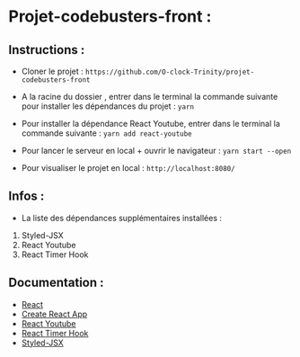 # Projet-codebusters-front :

## Instructions :

- Cloner le projet :
```https://github.com/O-clock-Trinity/projet-codebusters-front```


- A la racine du dossier , entrer dans le terminal la commande suivante pour installer les dépendances du projet :
```yarn```

- Pour installer la dépendance React Youtube, entrer dans le terminal la commande suivante  :
```yarn add react-youtube```

- Pour lancer le serveur en local + ouvrir le navigateur :
```yarn start --open```

- Pour visualiser le projet en local :
```http://localhost:8080/```

## Infos :

- La liste des dépendances supplémentaires installées :

1. Styled-JSX
2. React Youtube
3. React Timer Hook

## Documentation :

- [React](https://fr.reactjs.org/)
- [Create React App](https://github.com/facebook/create-react-app)
- [React Youtube](https://www.npmjs.com/package/react-youtube)
- [React Timer Hook](https://www.npmjs.com/package/react-timer-hook)
- [Styled-JSX](https://github.com/vercel/styled-jsx?ref=morioh.com&utm_source=morioh.com)


